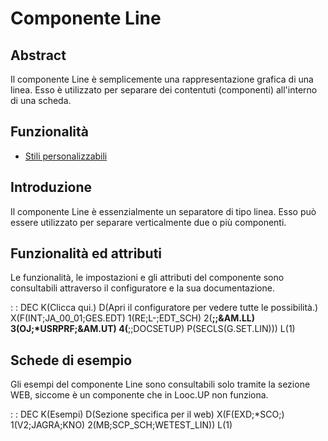 # Componente Line

## Abstract

Il componente Line è semplicemente una rappresentazione grafica di una linea.
Esso è utilizzato per separare dei contentuti (componenti) all'interno di una scheda.


## Funzionalità
- [Stili personalizzabili](Sorgenti/MB/DOC/LOCLIN_F01)

## Introduzione
Il componente Line è essenzialmente un separatore di tipo linea.
Esso può essere utilizzato per separare verticalmente due o più componenti.

## Funzionalità ed attributi
Le funzionalità, le impostazioni e gli attributi del componente sono consultabili attraverso il configuratore e la sua documentazione.

 :  : DEC K(Clicca qui.) D(Apri il configuratore per vedere tutte le possibilità.) X(F(INT;JA_00_01;GES.EDT) 1(RE;L-;EDT_SCH) 2(**;;&AM.LL) 3(OJ;*USRPRF;&AM.UT) 4(**;;DOCSETUP) P(SECLS(G.SET.LIN))) L(1)

## Schede di esempio
Gli esempi del componente Line sono consultabili solo tramite la sezione WEB, siccome è un componente che in Looc.UP non funziona.

 :  : DEC K(Esempi) D(Sezione specifica per il web) X(F(EXD;*SCO;) 1(V2;JAGRA;KNO) 2(MB;SCP_SCH;WETEST_LIN)) L(1)

